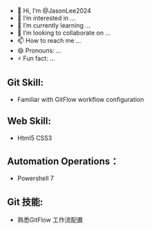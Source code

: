 - 👋 Hi, I’m @JasonLee2024
- 👀 I’m interested in ...
- 🌱 I’m currently learning ...
- 💞️ I’m looking to collaborate on ...
- 📫 How to reach me ...
- 😄 Pronouns: ...
- ⚡ Fun fact: ...

<!---
JasonLee2024/JasonLee2024 is a ✨ special ✨ repository because its `README.md` (this file) appears on your GitHub profile.
You can click the Preview link to take a look at your changes.
--->

## Git Skill:
* Familiar with GitFlow workflow configuration

## Web Skill:
* Html5 CSS3

## Automation Operations：
* Powershell 7

## Git 技能:
* 熟悉GitFlow 工作流配置

